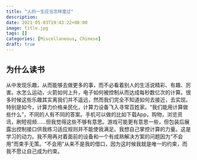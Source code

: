 ```yaml
---
title: "人的一生应当怎样度过"
description: 
date: 2021-05-03T19:43:22+08:00
image: title.jpg
tags: []
categories: [Miscellaneous, Chinese]
draft: true
---
```


## 为什么读书
从中发现乐趣，从而能够去做更多的事，而不必看着别人的生活说精彩、有趣、厉害。水怎么运动，火箭如何上升，电子如何被控制从而达成每秒数亿次的计算。很多时候这些乐趣其实离我们并不遥远，然而我们完全不知道如何去接近，去实现。特别是如今，计算力价格亲民化，计算力设备飞入寻常百姓家。“我们能用计算做些什么”，不同的人有不同的答案。手机可以做的比如下载App，购物，浏览资讯，刷短视频……但我觉得这些不够有意思。游戏可能更有意思一些，但包装后展露出控制接口供我练习适应规则并不能使我满足。我想自己掌控计算的力量。这是学习的动力。我不用再对着面前的设备和一个有成熟解决方案的问题因为“不会用”而束手无策。“不会用”从来不是我的借口，因为这时候我就是唯一的约束，而我不愿让自己成为约束。